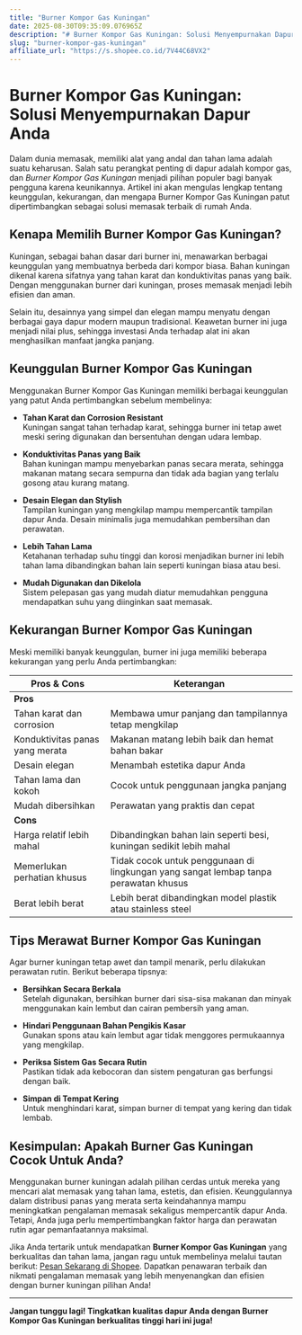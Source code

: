 ```yaml
---
title: "Burner Kompor Gas Kuningan"
date: 2025-08-30T09:35:09.076965Z
description: "# Burner Kompor Gas Kuningan: Solusi Menyempurnakan Dapur Anda..."
slug: "burner-kompor-gas-kuningan"
affiliate_url: "https://s.shopee.co.id/7V44C68VX2"
---
```

# Burner Kompor Gas Kuningan: Solusi Menyempurnakan Dapur Anda

Dalam dunia memasak, memiliki alat yang andal dan tahan lama adalah suatu keharusan. Salah satu perangkat penting di dapur adalah kompor gas, dan *Burner Kompor Gas Kuningan* menjadi pilihan populer bagi banyak pengguna karena keunikannya. Artikel ini akan mengulas lengkap tentang keunggulan, kekurangan, dan mengapa Burner Kompor Gas Kuningan patut dipertimbangkan sebagai solusi memasak terbaik di rumah Anda.

## Kenapa Memilih Burner Kompor Gas Kuningan?

Kuningan, sebagai bahan dasar dari burner ini, menawarkan berbagai keunggulan yang membuatnya berbeda dari kompor biasa. Bahan kuningan dikenal karena sifatnya yang tahan karat dan konduktivitas panas yang baik. Dengan menggunakan burner dari kuningan, proses memasak menjadi lebih efisien dan aman.

Selain itu, desainnya yang simpel dan elegan mampu menyatu dengan berbagai gaya dapur modern maupun tradisional. Keawetan burner ini juga menjadi nilai plus, sehingga investasi Anda terhadap alat ini akan menghasilkan manfaat jangka panjang.

## Keunggulan Burner Kompor Gas Kuningan

Menggunakan Burner Kompor Gas Kuningan memiliki berbagai keunggulan yang patut Anda pertimbangkan sebelum membelinya:

- **Tahan Karat dan Corrosion Resistant**  
  Kuningan sangat tahan terhadap karat, sehingga burner ini tetap awet meski sering digunakan dan bersentuhan dengan udara lembap.

- **Konduktivitas Panas yang Baik**  
  Bahan kuningan mampu menyebarkan panas secara merata, sehingga makanan matang secara sempurna dan tidak ada bagian yang terlalu gosong atau kurang matang.

- **Desain Elegan dan Stylish**  
  Tampilan kuningan yang mengkilap mampu mempercantik tampilan dapur Anda. Desain minimalis juga memudahkan pembersihan dan perawatan.

- **Lebih Tahan Lama**  
  Ketahanan terhadap suhu tinggi dan korosi menjadikan burner ini lebih tahan lama dibandingkan bahan lain seperti kuningan biasa atau besi.

- **Mudah Digunakan dan Dikelola**  
  Sistem pelepasan gas yang mudah diatur memudahkan pengguna mendapatkan suhu yang diinginkan saat memasak.

## Kekurangan Burner Kompor Gas Kuningan

Meski memiliki banyak keunggulan, burner ini juga memiliki beberapa kekurangan yang perlu Anda pertimbangkan:

| **Pros & Cons** | **Keterangan** |
| --- | --- |
| **Pros** |  |
| Tahan karat dan corrosion | Membawa umur panjang dan tampilannya tetap mengkilap |
| Konduktivitas panas yang merata | Makanan matang lebih baik dan hemat bahan bakar |
| Desain elegan | Menambah estetika dapur Anda |
| Tahan lama dan kokoh | Cocok untuk penggunaan jangka panjang |
| Mudah dibersihkan | Perawatan yang praktis dan cepat |
| **Cons** |  |
| Harga relatif lebih mahal | Dibandingkan bahan lain seperti besi, kuningan sedikit lebih mahal |
| Memerlukan perhatian khusus | Tidak cocok untuk penggunaan di lingkungan yang sangat lembap tanpa perawatan khusus |
| Berat lebih berat | Lebih berat dibandingkan model plastik atau stainless steel |

## Tips Merawat Burner Kompor Gas Kuningan

Agar burner kuningan tetap awet dan tampil menarik, perlu dilakukan perawatan rutin. Berikut beberapa tipsnya:

- **Bersihkan Secara Berkala**  
  Setelah digunakan, bersihkan burner dari sisa-sisa makanan dan minyak menggunakan kain lembut dan cairan pembersih yang aman.

- **Hindari Penggunaan Bahan Pengikis Kasar**  
  Gunakan spons atau kain lembut agar tidak menggores permukaannya yang mengkilap.

- **Periksa Sistem Gas Secara Rutin**  
  Pastikan tidak ada kebocoran dan sistem pengaturan gas berfungsi dengan baik.

- **Simpan di Tempat Kering**  
  Untuk menghindari karat, simpan burner di tempat yang kering dan tidak lembab.

## Kesimpulan: Apakah Burner Gas Kuningan Cocok Untuk Anda?

Menggunakan burner kuningan adalah pilihan cerdas untuk mereka yang mencari alat memasak yang tahan lama, estetis, dan efisien. Keunggulannya dalam distribusi panas yang merata serta keindahannya mampu meningkatkan pengalaman memasak sekaligus mempercantik dapur Anda. Tetapi, Anda juga perlu mempertimbangkan faktor harga dan perawatan rutin agar pemanfaatannya maksimal.

Jika Anda tertarik untuk mendapatkan **Burner Kompor Gas Kuningan** yang berkualitas dan tahan lama, jangan ragu untuk membelinya melalui tautan berikut: [Pesan Sekarang di Shopee](https://s.shopee.co.id/7V44C68VX2). Dapatkan penawaran terbaik dan nikmati pengalaman memasak yang lebih menyenangkan dan efisien dengan burner kuningan pilihan Anda!

---

**Jangan tunggu lagi! Tingkatkan kualitas dapur Anda dengan Burner Kompor Gas Kuningan berkualitas tinggi hari ini juga!**